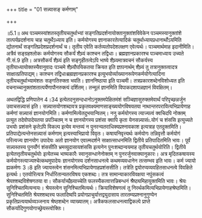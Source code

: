 +++
title = "01 सन्न्यासङ् कर्मणाम्"

+++
  
  
॥5.1॥ अथ पञ्चमस्यांशतस्तृतीयचतुर्थाभ्यां
सङ्गतिप्रदर्शनायोक्तानुक्तांशविवेकेन पञ्चमस्यानुक्तांशे
तात्पर्यप्रदर्शनाय चाह चतुर्थेऽध्याय इति। कर्मयोगस्य ज्ञानाकारतेत्यादिकं
चतुर्थाध्यायप्रधानार्थोऽयमिति द्योतनार्थं सङ्गतिप्रदेशप्रदर्शनार्थं
च। तृतीय एवेति कर्तव्यतोपदेशलक्षण एवेत्यर्थः। पञ्चमार्थमाह इदानीमिति।
अत्रैवं सङ्ग्रहश्लोकः कर्मयोगस्य सौकर्यं शैघ्र्यं काश्चन तद्विधाः।
ब्रह्मज्ञानप्रकारश्च पञ्चमाध्याय उच्यते गी.सं.9 इति। अत्रसौकर्यं
शैघ्र्यं इति सङ्गृहीतत्वेऽपि भाष्ये शैघ्र्यमात्रवचनं सौकर्यस्य
तृतीयाध्यायोक्तस्यैवानुवादः पञ्चमे शैघ्र्यौपयिकतया क्रियत इति
ज्ञापनार्थम् शैघ्र्यं तु तत्रानुक्तत्वादत्र साक्षात्प्रतिपाद्यम्। काश्चन
तद्विधाःब्रह्मज्ञानप्रकारश्च इत्युभयोर्व्याख्यानरूपेणकर्मयोगेत्यादिना
तृतीयचतुर्थाभ्यामंशतः सङ्गतिरुक्ता भवति। ज्ञाननिष्ठाया इति पञ्चमी।
तत्रप्रकारशब्देनविशोध्यत इति वचनाच्चानुक्तांशतात्पर्येणापौनरुक्त्यं
दर्शितम्। तन्मूलं ज्ञानमिति विपाकदशापन्नज्ञानं विवक्षितम्।  
  
अथतद्विद्धि प्रणिपातेन 4।34 इत्येतदनुसन्दधानोऽनुक्तमपेक्षितमंशं
सञ्चिज्ञासुरुक्तमेवार्थं परिपृच्छन्नर्जुन उवाचसन्न्यासं इति।
सन्न्यासयोगशब्दावत्र प्रकृतवक्ष्यमाणसाङ्ख्ययोगविषयतया
नाथान्तरपरावित्यभिप्रायेणाह कर्मणां सन्न्यासं ज्ञानयोगमिति।
कर्मणामित्येतदुभयान्वितम्। ननु कर्मयोगस्य त्याज्यत्वं क्वचिदपि नोक्तम्
प्रत्युत तदेवोपादेयतया प्रपञ्चितम् न च ज्ञानयोगस्य प्रशंसा क्वापि कृता
येनसन्न्यासं৷৷.योगं च शंससि इत्युच्यते उभयोः प्रशंसने कृतेऽपि विकल्प
इत्येव मन्तव्यं न पुनरन्यतराधिक्यप्रश्नावकाश इत्यत्राह
एतदुक्तमिति। प्रतिपाद्येत्यन्तेनसन्न्यासं कर्मणाम् इत्यस्याभिप्रायो
विवृतः। कषायनिवृत्त्यर्थः कर्मयोगः तन्निवृत्तौ कर्मयोगं परित्यज्य
ज्ञानयोग उपादेयः अतो ज्ञानयोग एवात्मदर्शने साक्षात्साधनमिति द्वितीये
प्रतिपादितमिति भावः। पूर्वं सन्न्यस्तस्य पुनर्योगं शंससीति
भ्रमव्युदासायशंससि इत्यनेन पुनःशब्दान्वयमाह तृतीयचतुर्थयोरिति। द्वितीये
इत्येतत्तृतीयचतुर्थयोः इत्येतच्च भाष्यकारैः स्वानुसन्धानेनोक्तम् न
पुनरर्जुनवाक्यानुकारः। अत्र मृदितकषायस्य
कर्मयोगस्त्याज्यश्चेत्कथमुपादेयः ज्ञानयोगस्य दर्शनसाधनत्वे कथमव्यवधानेन
तत्सम्भव इति भावः। कर्म ज्यायो ह्यकर्मणः 3।8 इति ज्यायस्त्वेन
शंसनमित्यभिप्रायेणाहप्रशंससीति। तत्रेति द्वयोरप्यव्यवहितसाधनत्वे
विवक्षिते इत्यर्थः। एतयोरित्यत्र निर्धारितान्यतरविषय एकशब्दः। तत्र
सामान्याकारविवक्षया नपुंसकत्वं श्रेयश्शब्दविशेषणतया
वा। सौकर्याच्छैघ्र्याच्चेति फलस्यैकत्वात्तन्निबन्धनं
श्रैष्ठ्यमिहायुक्तमिति भावः। श्रेयः सुनिश्चितमित्यन्वयः। श्रेयस्त्वेन
सुनिश्चितमित्यर्थः। क्रियाविशेषणत्वं तु
निरर्थकमित्यभिप्रायेणाहश्रेष्ठमिति। सुनिश्चितमिति श्रेयश्शब्दस्य
फलादिष्वपि प्रयोगप्राचुर्यात्तद्व्युदासाय तारतम्यप्रश्नानुगुण्येन
प्रकृतिप्रत्ययार्थव्यञ्जनाय श्रेष्ठशब्देन व्याख्यातम्।
अत्रैकफलसाधनत्वाद्विकल्पे प्राप्ते सौकर्यादिगुणयोगाच्छ्रेयस्त्वोक्तिः।  
  
